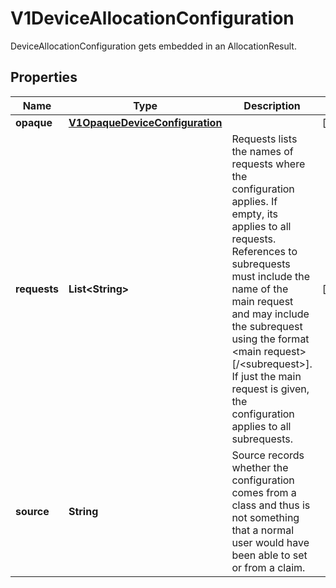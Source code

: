 

# V1DeviceAllocationConfiguration

DeviceAllocationConfiguration gets embedded in an AllocationResult.

## Properties

| Name | Type | Description | Notes |
|------------ | ------------- | ------------- | -------------|
|**opaque** | [**V1OpaqueDeviceConfiguration**](V1OpaqueDeviceConfiguration.md) |  |  [optional] |
|**requests** | **List&lt;String&gt;** | Requests lists the names of requests where the configuration applies. If empty, its applies to all requests.  References to subrequests must include the name of the main request and may include the subrequest using the format &lt;main request&gt;[/&lt;subrequest&gt;]. If just the main request is given, the configuration applies to all subrequests. |  [optional] |
|**source** | **String** | Source records whether the configuration comes from a class and thus is not something that a normal user would have been able to set or from a claim. |  |



